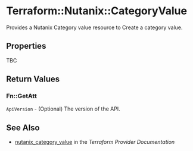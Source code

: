 # Terraform::Nutanix::CategoryValue

Provides a Nutanix Category value resource to Create a category value.

## Properties

TBC

## Return Values

### Fn::GetAtt

`ApiVersion` - (Optional) The version of the API.

## See Also

* [nutanix_category_value](https://www.terraform.io/docs/providers/nutanix/r/category_value.html) in the _Terraform Provider Documentation_